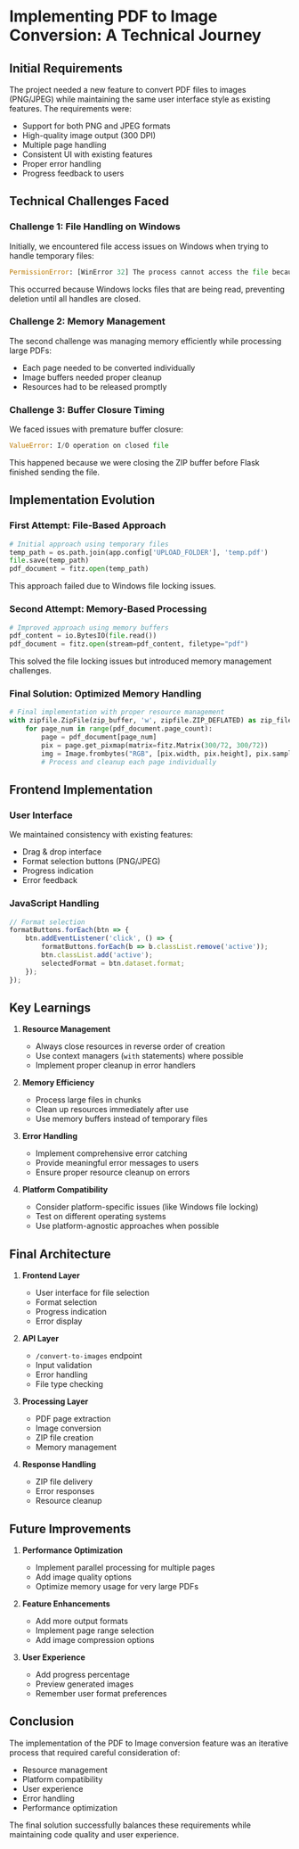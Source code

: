# Implementing PDF to Image Conversion: A Technical Journey

## Initial Requirements

The project needed a new feature to convert PDF files to images (PNG/JPEG) while maintaining the same user interface style as existing features. The requirements were:
- Support for both PNG and JPEG formats
- High-quality image output (300 DPI)
- Multiple page handling
- Consistent UI with existing features
- Proper error handling
- Progress feedback to users

## Technical Challenges Faced

### Challenge 1: File Handling on Windows
Initially, we encountered file access issues on Windows when trying to handle temporary files:
```python
PermissionError: [WinError 32] The process cannot access the file because it is being used by another process
```
This occurred because Windows locks files that are being read, preventing deletion until all handles are closed.

### Challenge 2: Memory Management
The second challenge was managing memory efficiently while processing large PDFs:
- Each page needed to be converted individually
- Image buffers needed proper cleanup
- Resources had to be released promptly

### Challenge 3: Buffer Closure Timing
We faced issues with premature buffer closure:
```python
ValueError: I/O operation on closed file
```
This happened because we were closing the ZIP buffer before Flask finished sending the file.

## Implementation Evolution

### First Attempt: File-Based Approach
```python
# Initial approach using temporary files
temp_path = os.path.join(app.config['UPLOAD_FOLDER'], 'temp.pdf')
file.save(temp_path)
pdf_document = fitz.open(temp_path)
```
This approach failed due to Windows file locking issues.

### Second Attempt: Memory-Based Processing
```python
# Improved approach using memory buffers
pdf_content = io.BytesIO(file.read())
pdf_document = fitz.open(stream=pdf_content, filetype="pdf")
```
This solved the file locking issues but introduced memory management challenges.

### Final Solution: Optimized Memory Handling
```python
# Final implementation with proper resource management
with zipfile.ZipFile(zip_buffer, 'w', zipfile.ZIP_DEFLATED) as zip_file:
    for page_num in range(pdf_document.page_count):
        page = pdf_document[page_num]
        pix = page.get_pixmap(matrix=fitz.Matrix(300/72, 300/72))
        img = Image.frombytes("RGB", [pix.width, pix.height], pix.samples)
        # Process and cleanup each page individually
```

## Frontend Implementation

### User Interface
We maintained consistency with existing features:
- Drag & drop interface
- Format selection buttons (PNG/JPEG)
- Progress indication
- Error feedback

### JavaScript Handling
```javascript
// Format selection
formatButtons.forEach(btn => {
    btn.addEventListener('click', () => {
        formatButtons.forEach(b => b.classList.remove('active'));
        btn.classList.add('active');
        selectedFormat = btn.dataset.format;
    });
});
```

## Key Learnings

1. **Resource Management**
   - Always close resources in reverse order of creation
   - Use context managers (`with` statements) where possible
   - Implement proper cleanup in error handlers

2. **Memory Efficiency**
   - Process large files in chunks
   - Clean up resources immediately after use
   - Use memory buffers instead of temporary files

3. **Error Handling**
   - Implement comprehensive error catching
   - Provide meaningful error messages to users
   - Ensure proper resource cleanup on errors

4. **Platform Compatibility**
   - Consider platform-specific issues (like Windows file locking)
   - Test on different operating systems
   - Use platform-agnostic approaches when possible

## Final Architecture

1. **Frontend Layer**
   - User interface for file selection
   - Format selection
   - Progress indication
   - Error display

2. **API Layer**
   - `/convert-to-images` endpoint
   - Input validation
   - Error handling
   - File type checking

3. **Processing Layer**
   - PDF page extraction
   - Image conversion
   - ZIP file creation
   - Memory management

4. **Response Handling**
   - ZIP file delivery
   - Error responses
   - Resource cleanup

## Future Improvements

1. **Performance Optimization**
   - Implement parallel processing for multiple pages
   - Add image quality options
   - Optimize memory usage for very large PDFs

2. **Feature Enhancements**
   - Add more output formats
   - Implement page range selection
   - Add image compression options

3. **User Experience**
   - Add progress percentage
   - Preview generated images
   - Remember user format preferences

## Conclusion

The implementation of the PDF to Image conversion feature was an iterative process that required careful consideration of:
- Resource management
- Platform compatibility
- User experience
- Error handling
- Performance optimization

The final solution successfully balances these requirements while maintaining code quality and user experience. 